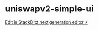 # uniswapv2-simple-ui

[Edit in StackBlitz next generation editor ⚡️](https://stackblitz.com/~/github.com/MickWang/uniswapv2-simple-ui)
